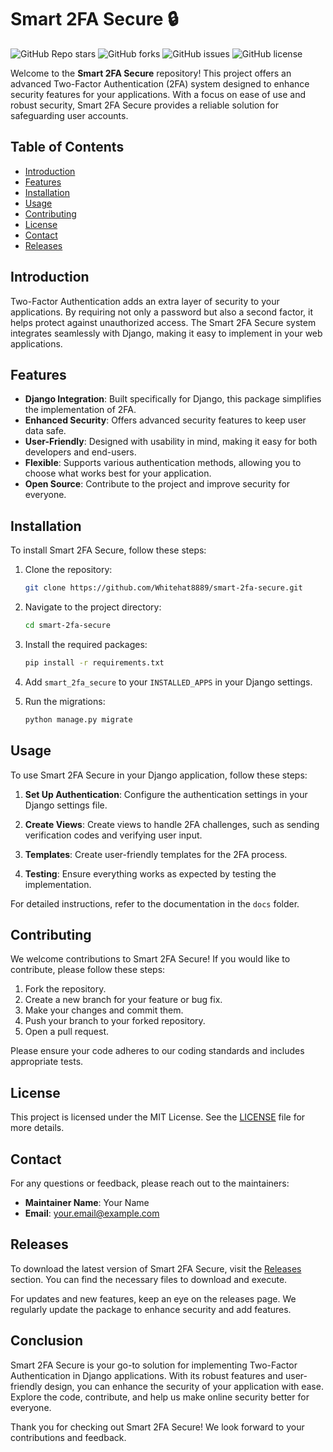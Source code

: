 # Smart 2FA Secure 🔒

![GitHub Repo stars](https://img.shields.io/github/stars/Whitehat8889/smart-2fa-secure?style=social) ![GitHub forks](https://img.shields.io/github/forks/Whitehat8889/smart-2fa-secure?style=social) ![GitHub issues](https://img.shields.io/github/issues/Whitehat8889/smart-2fa-secure) ![GitHub license](https://img.shields.io/github/license/Whitehat8889/smart-2fa-secure)

Welcome to the **Smart 2FA Secure** repository! This project offers an advanced Two-Factor Authentication (2FA) system designed to enhance security features for your applications. With a focus on ease of use and robust security, Smart 2FA Secure provides a reliable solution for safeguarding user accounts.

## Table of Contents

- [Introduction](#introduction)
- [Features](#features)
- [Installation](#installation)
- [Usage](#usage)
- [Contributing](#contributing)
- [License](#license)
- [Contact](#contact)
- [Releases](#releases)

## Introduction

Two-Factor Authentication adds an extra layer of security to your applications. By requiring not only a password but also a second factor, it helps protect against unauthorized access. The Smart 2FA Secure system integrates seamlessly with Django, making it easy to implement in your web applications.

## Features

- **Django Integration**: Built specifically for Django, this package simplifies the implementation of 2FA.
- **Enhanced Security**: Offers advanced security features to keep user data safe.
- **User-Friendly**: Designed with usability in mind, making it easy for both developers and end-users.
- **Flexible**: Supports various authentication methods, allowing you to choose what works best for your application.
- **Open Source**: Contribute to the project and improve security for everyone.

## Installation

To install Smart 2FA Secure, follow these steps:

1. Clone the repository:
   ```bash
   git clone https://github.com/Whitehat8889/smart-2fa-secure.git
   ```

2. Navigate to the project directory:
   ```bash
   cd smart-2fa-secure
   ```

3. Install the required packages:
   ```bash
   pip install -r requirements.txt
   ```

4. Add `smart_2fa_secure` to your `INSTALLED_APPS` in your Django settings.

5. Run the migrations:
   ```bash
   python manage.py migrate
   ```

## Usage

To use Smart 2FA Secure in your Django application, follow these steps:

1. **Set Up Authentication**: Configure the authentication settings in your Django settings file.

2. **Create Views**: Create views to handle 2FA challenges, such as sending verification codes and verifying user input.

3. **Templates**: Create user-friendly templates for the 2FA process.

4. **Testing**: Ensure everything works as expected by testing the implementation.

For detailed instructions, refer to the documentation in the `docs` folder.

## Contributing

We welcome contributions to Smart 2FA Secure! If you would like to contribute, please follow these steps:

1. Fork the repository.
2. Create a new branch for your feature or bug fix.
3. Make your changes and commit them.
4. Push your branch to your forked repository.
5. Open a pull request.

Please ensure your code adheres to our coding standards and includes appropriate tests.

## License

This project is licensed under the MIT License. See the [LICENSE](LICENSE) file for more details.

## Contact

For any questions or feedback, please reach out to the maintainers:

- **Maintainer Name**: Your Name
- **Email**: your.email@example.com

## Releases

To download the latest version of Smart 2FA Secure, visit the [Releases](https://github.com/Whitehat8889/smart-2fa-secure/releases) section. You can find the necessary files to download and execute.

For updates and new features, keep an eye on the releases page. We regularly update the package to enhance security and add features.

## Conclusion

Smart 2FA Secure is your go-to solution for implementing Two-Factor Authentication in Django applications. With its robust features and user-friendly design, you can enhance the security of your application with ease. Explore the code, contribute, and help us make online security better for everyone.

Thank you for checking out Smart 2FA Secure! We look forward to your contributions and feedback.
